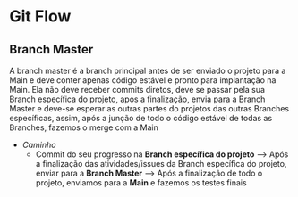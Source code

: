 # Git Flow 

## Branch Master
 A branch master é a branch principal antes de ser enviado o projeto para a Main e deve conter apenas código estável e pronto para implantação na Main. Ela não deve receber commits diretos, deve se passar pela sua Branch específica do projeto, apos a finalização, envia para a Branch Master e deve-se esperar as outras partes do projetos das outras Branches específicas, assim, após a junção de todo o código estável de todas as Branches, fazemos o merge com a Main
 - *Caminho*
   -  Commit do seu progresso na **Branch específica do projeto** --> Após a finalização das atividades/issues da Branch específica do projeto, enviar para a **Branch Master** --> Após a finalização de todo o projeto, enviamos para a **Main** e fazemos os testes finais
